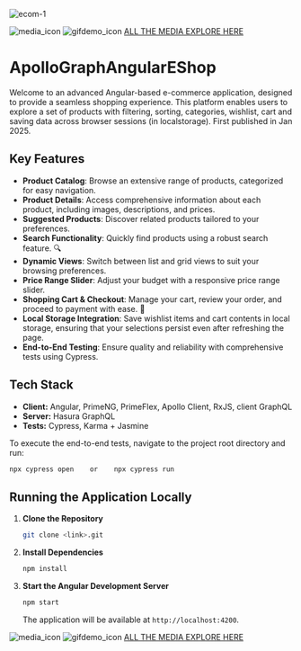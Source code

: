 
![ecom-1](https://github.com/user-attachments/assets/0ca6bdc5-efd1-4bcd-9f05-ee9fdb44345b)



![media_icon](https://github.com/user-attachments/assets/557fe6b2-37b7-4112-be8a-6eb9d96a7697) ![gifdemo_icon](https://github.com/user-attachments/assets/a0395b5f-cf3b-4b50-ad7b-24ae14beb649) [ALL THE MEDIA EXPLORE HERE](https://github.com/Ktojan/apollo-graphql-ecommerce-shop/blob/master/READ%20MEdia.md)

# ApolloGraphAngularEShop

Welcome to an advanced Angular-based e-commerce application, designed to provide a seamless shopping experience. This platform enables users to explore a set of products with filtering, sorting, categories, wishlist, cart and saving data across browser sessions (in localstorage). First published in Jan 2025.

## Key Features

- **Product Catalog**: Browse an extensive range of products, categorized for easy navigation.
- **Product Details**: Access comprehensive information about each product, including images, descriptions, and prices.
- **Suggested Products**: Discover related products tailored to your preferences.
- **Search Functionality**: Quickly find products using a robust search feature. 🔍
- **Dynamic Views**: Switch between list and grid views to suit your browsing preferences.
- **Price Range Slider**: Adjust your budget with a responsive price range slider.
- **Shopping Cart & Checkout**: Manage your cart, review your order, and proceed to payment with ease. 🛒
- **Local Storage Integration**: Save wishlist items and cart contents in local storage, ensuring that your selections persist even after refreshing the page.
- **End-to-End Testing**: Ensure quality and reliability with comprehensive tests using Cypress.

## Tech Stack

- **Client:** Angular, PrimeNG, PrimeFlex, Apollo Client, RxJS, client GraphQL
- **Server:** Hasura GraphQL
- **Tests:** Cypress, Karma + Jasmine

To execute the end-to-end tests, navigate to the project root directory and run:

```bash
npx cypress open    or    npx cypress run
```

## Running the Application Locally

1. **Clone the Repository**

   ```bash
   git clone <link>.git
   ```

2. **Install Dependencies**

   ```bash
   npm install
   ```

3. **Start the Angular Development Server**

   ```bash
   npm start
   ```
   The application will be available at `http://localhost:4200`.

![media_icon](https://github.com/user-attachments/assets/557fe6b2-37b7-4112-be8a-6eb9d96a7697) ![gifdemo_icon](https://github.com/user-attachments/assets/a0395b5f-cf3b-4b50-ad7b-24ae14beb649) [ALL THE MEDIA EXPLORE HERE](https://github.com/Ktojan/apollo-graphql-ecommerce-shop/blob/master/READ%20MEdia.md)


